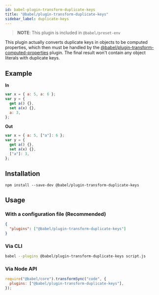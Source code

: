 ```yaml
---
id: babel-plugin-transform-duplicate-keys
title: "@babel/plugin-transform-duplicate-keys"
sidebar_label: duplicate-keys
---
```


> **NOTE**: This plugin is included in `@babel/preset-env`

This plugin actually converts duplicate keys in objects to be computed properties, which then must be handled by the [@babel/plugin-transform-computed-properties](plugin-transform-computed-properties.md) plugin. The final result won't contain any object literals with duplicate keys.

## Example

**In**

```js title="JavaScript"
var x = { a: 5, a: 6 };
var y = {
  get a() {},
  set a(x) {},
  a: 3,
};
```

**Out**

```js title="JavaScript"
var x = { a: 5, ["a"]: 6 };
var y = {
  get a() {},
  set a(x) {},
  ["a"]: 3,
};
```

## Installation

```shell npm2yarn
npm install --save-dev @babel/plugin-transform-duplicate-keys
```

## Usage

### With a configuration file (Recommended)

```json title="babel.config.json"
{
  "plugins": ["@babel/plugin-transform-duplicate-keys"]
}
```

### Via CLI

```sh title="Shell"
babel --plugins @babel/plugin-transform-duplicate-keys script.js
```

### Via Node API

```js title="JavaScript"
require("@babel/core").transformSync("code", {
  plugins: ["@babel/plugin-transform-duplicate-keys"],
});
```
